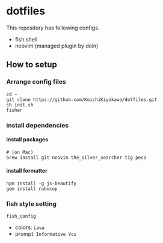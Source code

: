 # dotfiles
This repository has following configs.
- fish shell
- neovim (managed plugin by dein)

## How to setup
### Arrange config files
```
cd ~
git clone https://github.com/KoichiKiyokawa/dotfiles.git
sh init.sh
fisher
```

### install dependencies
#### install packages
```
# (on Mac)
brew install git neovim the_silver_searcher tig peco
```
#### install formatter
```
npm install -g js-beautify
gem install rubocop
```

### fish style setting
```
fish_config
```
- colors: `Lava`
- prompt: `Informative Vcs`
